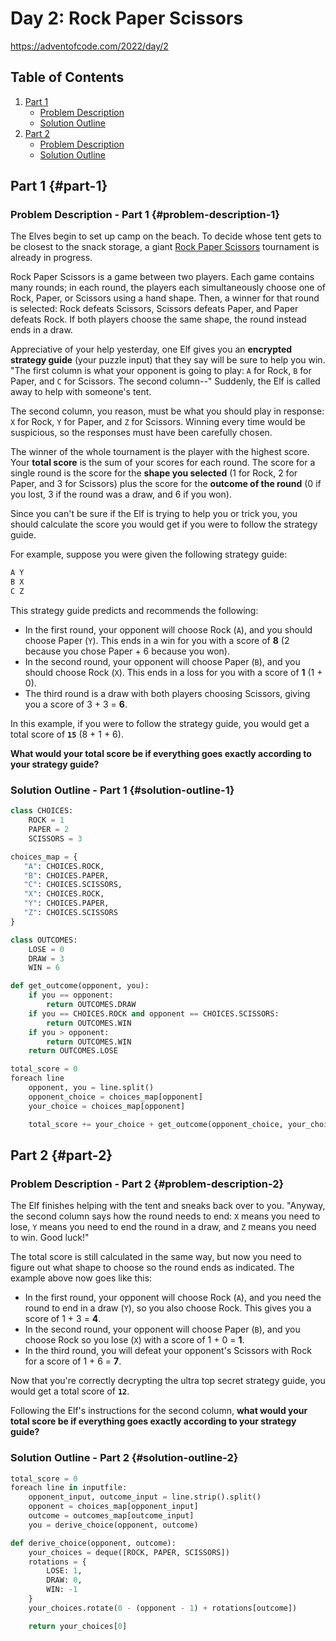 # Day 2: Rock Paper Scissors

<https://adventofcode.com/2022/day/2>

## Table of Contents

1. [Part 1](#part-1)
   - [Problem Description](#problem-description-1)
   - [Solution Outline](#solution-outline-1)
1. [Part 2](#part-2)
   - [Problem Description](#problem-description-2)
   - [Solution Outline](#solution-outline-2)

## Part 1 {#part-1}

### Problem Description - Part 1 {#problem-description-1}

The Elves begin to set up camp on the beach. To decide whose tent gets to be closest to the snack storage, a giant [Rock Paper Scissors](https://adventofcode.com/2022/day/2https://en.wikipedia.org/wiki/Rock_paper_scissors) tournament is already in progress.

Rock Paper Scissors is a game between two players. Each game contains many rounds; in each round, the players each simultaneously choose one of Rock, Paper, or Scissors using a hand shape. Then, a winner for that round is selected: Rock defeats Scissors, Scissors defeats Paper, and Paper defeats Rock. If both players choose the same shape, the round instead ends in a draw.

Appreciative of your help yesterday, one Elf gives you an **encrypted strategy guide** (your puzzle input) that they say will be sure to help you win. "The first column is what your opponent is going to play: `A` for Rock, `B` for Paper, and `C` for Scissors. The second column--" Suddenly, the Elf is called away to help with someone's tent.

The second column, you reason, must be what you should play in response: `X` for Rock, `Y` for Paper, and `Z` for Scissors. Winning every time would be suspicious, so the responses must have been carefully chosen.

The winner of the whole tournament is the player with the highest score. Your **total score** is the sum of your scores for each round. The score for a single round is the score for the **shape you selected** (1 for Rock, 2 for Paper, and 3 for Scissors) plus the score for the **outcome of the round** (0 if you lost, 3 if the round was a draw, and 6 if you won).

Since you can't be sure if the Elf is trying to help you or trick you, you should calculate the score you would get if you were to follow the strategy guide.

For example, suppose you were given the following strategy guide:

```python
A Y
B X
C Z
```

This strategy guide predicts and recommends the following:

- In the first round, your opponent will choose Rock (`A`), and you should choose Paper (`Y`). This ends in a win for you with a score of **8** (2 because you chose Paper + 6 because you won).
- In the second round, your opponent will choose Paper (`B`), and you should choose Rock (`X`). This ends in a loss for you with a score of **1** (1 + 0).
- The third round is a draw with both players choosing Scissors, giving you a score of 3 + 3 = **6**.

In this example, if you were to follow the strategy guide, you would get a total score of **`15`** (8 + 1 + 6).

**What would your total score be if everything goes exactly according to your strategy guide?**

### Solution Outline - Part 1 {#solution-outline-1}

```python
class CHOICES:
    ROCK = 1
    PAPER = 2
    SCISSORS = 3

choices_map = {
   "A": CHOICES.ROCK,
   "B": CHOICES.PAPER,
   "C": CHOICES.SCISSORS,
   "X": CHOICES.ROCK,
   "Y": CHOICES.PAPER,
   "Z": CHOICES.SCISSORS
}

class OUTCOMES:
    LOSE = 0
    DRAW = 3
    WIN = 6

def get_outcome(opponent, you):
    if you == opponent:
        return OUTCOMES.DRAW
    if you == CHOICES.ROCK and opponent == CHOICES.SCISSORS:
        return OUTCOMES.WIN
    if you > opponent:
        return OUTCOMES.WIN
    return OUTCOMES.LOSE

total_score = 0
foreach line
    opponent, you = line.split()
    opponent_choice = choices_map[opponent]
    your_choice = choices_map[opponent]

    total_score += your_choice + get_outcome(opponent_choice, your_choice)
```

## Part 2 {#part-2}

### Problem Description - Part 2 {#problem-description-2}

The Elf finishes helping with the tent and sneaks back over to you. "Anyway, the second column says how the round needs to end: `X` means you need to lose, `Y` means you need to end the round in a draw, and `Z` means you need to win. Good luck!"

The total score is still calculated in the same way, but now you need to figure out what shape to choose so the round ends as indicated. The example above now goes like this:

- In the first round, your opponent will choose Rock (`A`), and you need the round to end in a draw (`Y`), so you also choose Rock. This gives you a score of 1 + 3 = **4**.
- In the second round, your opponent will choose Paper (`B`), and you choose Rock so you lose (`X`) with a score of 1 + 0 = **1**.
- In the third round, you will defeat your opponent's Scissors with Rock for a score of 1 + 6 = **7**.

Now that you're correctly decrypting the ultra top secret strategy guide, you would get a total score of **`12`**.

Following the Elf's instructions for the second column, **what would your total score be if everything goes exactly according to your strategy guide?**

### Solution Outline - Part 2 {#solution-outline-2}

```python
total_score = 0
foreach line in inputfile:
    opponent_input, outcome_input = line.strip().split()
    opponent = choices_map[opponent_input]
    outcome = outcomes_map[outcome_input]
    you = derive_choice(opponent, outcome)

def derive_choice(opponent, outcome):
    your_choices = deque([ROCK, PAPER, SCISSORS])
    rotations = {
        LOSE: 1,
        DRAW: 0,
        WIN: -1
    }
    your_choices.rotate(0 - (opponent - 1) + rotations[outcome])

    return your_choices[0]
```
